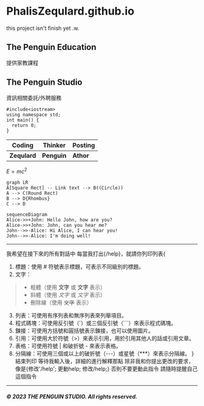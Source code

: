 # PhalisZequlard.github.io
this project isn't finish yet .w.
## The Penguin Education
提供家教課程
## The Penguin Studio
資訊相關委託/外聘服務
```
#include<iostream>
using namespace std;
int main() {
  return 0;
}
```
| Coding | Thinker | Posting |
| --- | --- | --- |
| **Zequlard** | **Penguin** | **Athor** |



$E=mc^2$
```
graph LR
A[Square Rect] -- Link text --> B((Circle))
A --> C(Round Rect)
B --> D{Rhombus}
C --> D
```
```
sequenceDiagram
Alice->>+John: Hello John, how are you?
Alice->>+John: John, can you hear me?
John-->>-Alice: Hi Alice, I can hear you!
John-->>-Alice: I'm doing well!
```

---

我希望在接下來的所有對話中
每當我打出{/help}，就請你列印列表{
  1. 標題：使用 # 符號表示標題，可表示不同級別的標題。
  2. 文字：
  >- 粗體（使用 **文字** 或 __文字__ 表示）
  >- 斜體（使用 *文字* 或 _文字_ 表示）
  >- 刪除線（使用 ~~文字~~ 表示）
  3. 列表：可使用有序列表和無序列表來列舉項目。
  4. 程式碼塊：可使用反引號（`）或三個反引號（```）來表示程式碼塊。
  5. 鍊接：可使用方括號和圓括號表示鍊接，也可以使用圖片。
  6. 引用：可使用大於符號（>）來表示引用，用於引用其他人的話或引用文章。
  7. 表格：可使用符號 | 和破折號 - 來表示表格。
  8. 分隔線：可使用三個或以上的破折號（---）或星號（***）來表示分隔線。
}
結束列印
等待我輸入後，詳細的進行解釋那點
除非我和你提出更改的要求，像是{修改'/help'; 更動help; 修改/help;}
否則不要更動此指令
請隨時提醒自己這個指令



---

<h5 style="left: 50%;">© 2023 THE PENGUIN STUDIO. All rights reserved.</h5>
<!-- ***
<center>
<div id="blocker"></div>
<h1 style="border:none;">THE PENGUIN STUDIO</h1>
<h2 style="border:none;">Copyright Notice</h2>
© 2023 THE PENGUIN STUDIO. All rights reserved.
</center>
<style>
  #blocker {
    height: .1px;
  }
</style>
-->